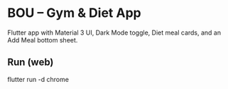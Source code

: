 ﻿# BOU – Gym & Diet App

Flutter app with Material 3 UI, Dark Mode toggle, Diet meal cards, and an Add Meal bottom sheet.

## Run (web)
flutter run -d chrome

